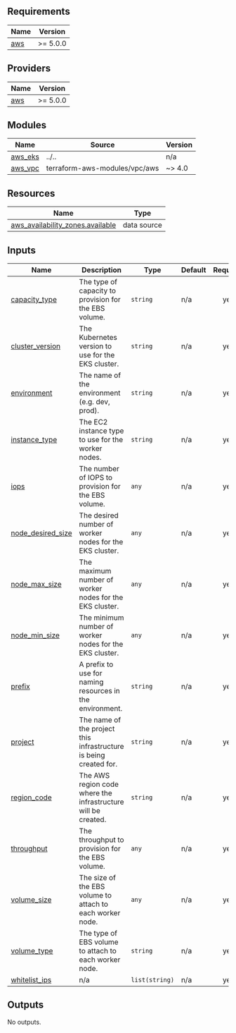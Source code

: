 <!-- BEGIN_TF_DOCS -->
## Requirements

| Name | Version |
|------|---------|
| <a name="requirement_aws"></a> [aws](#requirement\_aws) | >= 5.0.0 |

## Providers

| Name | Version |
|------|---------|
| <a name="provider_aws"></a> [aws](#provider\_aws) | >= 5.0.0 |

## Modules

| Name | Source | Version |
|------|--------|---------|
| <a name="module_aws_eks"></a> [aws\_eks](#module\_aws\_eks) | ../.. | n/a |
| <a name="module_aws_vpc"></a> [aws\_vpc](#module\_aws\_vpc) | terraform-aws-modules/vpc/aws | ~> 4.0 |

## Resources

| Name | Type |
|------|------|
| [aws_availability_zones.available](https://registry.terraform.io/providers/hashicorp/aws/latest/docs/data-sources/availability_zones) | data source |

## Inputs

| Name | Description | Type | Default | Required |
|------|-------------|------|---------|:--------:|
| <a name="input_capacity_type"></a> [capacity\_type](#input\_capacity\_type) | The type of capacity to provision for the EBS volume. | `string` | n/a | yes |
| <a name="input_cluster_version"></a> [cluster\_version](#input\_cluster\_version) | The Kubernetes version to use for the EKS cluster. | `string` | n/a | yes |
| <a name="input_environment"></a> [environment](#input\_environment) | The name of the environment (e.g. dev, prod). | `string` | n/a | yes |
| <a name="input_instance_type"></a> [instance\_type](#input\_instance\_type) | The EC2 instance type to use for the worker nodes. | `string` | n/a | yes |
| <a name="input_iops"></a> [iops](#input\_iops) | The number of IOPS to provision for the EBS volume. | `any` | n/a | yes |
| <a name="input_node_desired_size"></a> [node\_desired\_size](#input\_node\_desired\_size) | The desired number of worker nodes for the EKS cluster. | `any` | n/a | yes |
| <a name="input_node_max_size"></a> [node\_max\_size](#input\_node\_max\_size) | The maximum number of worker nodes for the EKS cluster. | `any` | n/a | yes |
| <a name="input_node_min_size"></a> [node\_min\_size](#input\_node\_min\_size) | The minimum number of worker nodes for the EKS cluster. | `any` | n/a | yes |
| <a name="input_prefix"></a> [prefix](#input\_prefix) | A prefix to use for naming resources in the environment. | `string` | n/a | yes |
| <a name="input_project"></a> [project](#input\_project) | The name of the project this infrastructure is being created for. | `string` | n/a | yes |
| <a name="input_region_code"></a> [region\_code](#input\_region\_code) | The AWS region code where the infrastructure will be created. | `string` | n/a | yes |
| <a name="input_throughput"></a> [throughput](#input\_throughput) | The throughput to provision for the EBS volume. | `any` | n/a | yes |
| <a name="input_volume_size"></a> [volume\_size](#input\_volume\_size) | The size of the EBS volume to attach to each worker node. | `any` | n/a | yes |
| <a name="input_volume_type"></a> [volume\_type](#input\_volume\_type) | The type of EBS volume to attach to each worker node. | `string` | n/a | yes |
| <a name="input_whitelist_ips"></a> [whitelist\_ips](#input\_whitelist\_ips) | n/a | `list(string)` | n/a | yes |

## Outputs

No outputs.
<!-- END_TF_DOCS -->